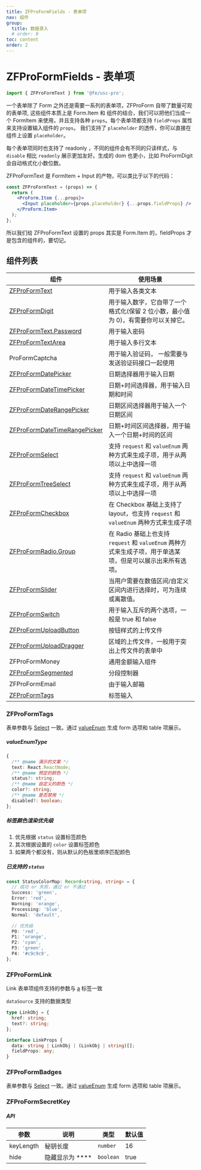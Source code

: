 ```yaml
---
title: ZFProFormFields - 表单项
nav: 组件
group:
  title: 数据录入
  # order: 0
toc: content
order: 2
---
```


# ZFProFormFields - 表单项

```jsx | pure
import { ZFProFormText } from '@fe/usc-pro';
```

一个表单除了 Form 之外还是需要一系列的表单项，ZFProForm 自带了数量可观的表单项, 这些组件本质上是 Form.Item 和 组件的结合，我们可以把他们当成一个 FormItem 来使用，并且支持各种 `props`。每个表单项都支持 `fieldProps` 属性来支持设置输入组件的 `props`。 我们支持了 `placeholder` 的透传，你可以直接在组件上设置 `placeholder`。

每个表单项同时也支持了 readonly ，不同的组件会有不同的只读样式，与 `disable` 相比 `readonly` 展示更加友好。生成的 dom 也更小，比如 ProFormDigit 会自动格式化小数位数。

ZFProFormText 是 FormItem + Input 的产物，可以类比于以下的代码：

```jsx | pure
const ZFProFormText = (props) => {
  return (
    <ProForm.Item {...props}>
      <Input placeholder={props.placeholder} {...props.fieldProps} />
    </ProForm.Item>
  );
};
```

所以我们给 ZFProFormText 设置的 props 其实是 Form.Item 的，fieldProps 才是包含的组件的，要切记。

## 组件列表

| 组件                                                                             | 使用场景                                                                                                    |
| -------------------------------------------------------------------------------- | ----------------------------------------------------------------------------------------------------------- |
| [ZFProFormText](https://ant.design/components/input-cn/#Input.Password)          | 用于输入各类文本                                                                                            |
| [ZFProFormDigit](https://ant.design/components/input-number-cn/)                 | 用于输入数字，它自带了一个格式化(保留 2 位小数，最小值为 0)，有需要你可以关掉它。                           |
| [ZFProFormText.Password](https://ant.design/components/input-cn/#Input.Password) | 用于输入密码                                                                                                |
| [ZFProFormTextArea](https://ant.design/components/input-cn/#Input.Password)      | 用于输入多行文本                                                                                            |
| ProFormCaptcha                                                                   | 用于输入验证码， 一般需要与发送验证码接口一起使用                                                           |
| [ZFProFormDatePicker](https://ant.design/components/date-picker-cn/)             | 日期选择器用于输入日期                                                                                      |
| [ZFProFormDateTimePicker](https://ant.design/components/date-picker-cn/)         | 日期+时间选择器，用于输入日期和时间                                                                         |
| [ZFProFormDateRangePicker](https://ant.design/components/date-picker-cn/)        | 日期区间选择器用于输入一个日期区间                                                                          |
| [ZFProFormDateTimeRangePicker](https://ant.design/components/date-picker-cn/)    | 日期+时间区间选择器，用于输入一个日期+时间的区间                                                            |
| [ZFProFormSelect](https://ant.design/components/select-cn/)                      | 支持 `request` 和 `valueEnum` 两种方式来生成子项，用于从两项以上中选择一项                                  |
| [ZFProFormTreeSelect](https://ant.design/components/tree-select-cn/)             | 支持 `request` 和 `valueEnum` 两种方式来生成子项，用于从两项以上中选择一项                                  |
| [ZFProFormCheckbox](https://ant.design/components/checkbox-cn/)                  | 在 Checkbox 基础上支持了 layout，也支持 `request` 和 `valueEnum` 两种方式来生成子项                         |
| [ZFProFormRadio.Group](https://ant.design/components/radio-cn/)                  | 在 Radio 基础上也支持 `request` 和 `valueEnum` 两种方式来生成子项，用于单选某项，但是可以展示出来所有选项。 |
| [ZFProFormSlider](https://ant.design/components/slider-cn/)                      | 当用户需要在数值区间/自定义区间内进行选择时，可为连续或离散值。                                             |
| [ZFProFormSwitch](https://ant.design/components/switch-cn/)                      | 用于输入互斥的两个选项，一般是 true 和 false                                                                |
| [ZFProFormUploadButton](https://ant.design/components/upload-cn/)                | 按钮样式的上传文件                                                                                          |
| [ZFProFormUploadDragger](https://ant.design/components/upload-cn/)               | 区域的上传文件，一般用于突出上传文件的表单中                                                                |
| ZFProFormMoney                                                                   | 通用金额输入组件                                                                                            |
| [ZFProFormSegmented](https://ant.design/components/segmented-cn/)                | 分段控制器                                                                                                  |
| ZFProFormEmail                                                                   | 由于输入邮箱                                                                                                |
| [ZFProFormTags](https://ant.design/components/select-cn/)                        | 标签输入                                                                                                    |

### ZFProFormTags

表单参数与 [Select](https://ant.design/components/select-cn/) 一致。通过 [valueEnum](http://usc-pro.in.zhihu.com/components/value-type#typescript-%E5%AE%9A%E4%B9%89-1) 生成 form 选项和 table 项展示。

<code src="./demos/tags/TagsForm.tsx"></code>

##### valueEnumType

```ts
{
  /** @name 演示的文案 */
  text: React.ReactNode;
  /** @name 预定的颜色 */
  status?: string;
  /** @name 自定义的颜色 */
  color?: string;
  /** @name 是否禁用 */
  disabled?: boolean;
};
```

##### 标签颜色渲染优先级

1. 优先根据 `status` 设置标签颜色
2. 其次根据设置的 `color` 设置标签颜色
3. 如果两个都没有，则从默认的色板里顺序匹配颜色

##### 已支持的 `status`

```ts
const StatusColorMap: Record<string, string> = {
  // 成功 or 失败，通过 or 不通过
  Success: 'green',
  Error: 'red',
  Warning: 'orange',
  Processing: 'blue',
  Normal: 'default',

  // 优先级
  P0: 'red',
  P1: 'orange',
  P2: 'cyan',
  P3: 'green',
  P4: '#c9c9c9',
};
```

### ZFProFormLink

Link 表单项组件支持的参数与 [a](https://www.runoob.com/tags/tag-a.html) 标签一致

`dataSource` 支持的数据类型

```ts
type LinkObj = {
  href: string;
  text?: string;
};

interface LinkProps {
  data: string | LinkObj | (LinkObj | string)[];
  fieldProps: any;
}
```

<code src='./demos/link/LinkDescription.tsx'></code>

### ZFProFormBadges

表单参数与 [Select](https://ant.design/components/select-cn/) 一致。通过 [valueEnum](http://usc-pro.in.zhihu.com/components/value-type#typescript-%E5%AE%9A%E4%B9%89-1) 生成 form 选项和 table 项展示。

<code src='./demos/badges/BadgesTable.tsx'></code>

### ZFProFormSecretKey

##### API

| 参数      | 说明                | 类型      | 默认值 |
| --------- | ------------------- | --------- | ------ |
| keyLength | 秘钥长度            | `number`  | 16     |
| hide      | 隐藏显示为 \*\*\*\* | `boolean` | true   |

<code src='./demos/secretKey/secretForm.tsx'><code>

